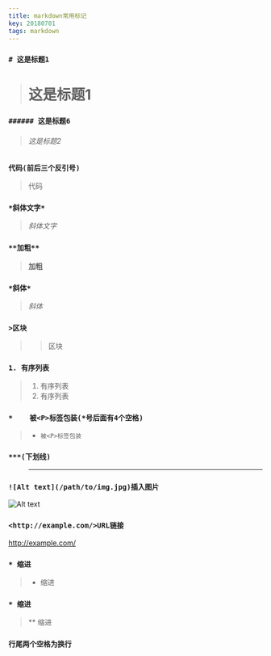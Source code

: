 ```yaml
---
title: markdown常用标记
key: 20180701
tags: markdown
---
```

### ```# 这是标题1```
># 这是标题1

### ```###### 这是标题6```
>###### 这是标题2

### ```代码(前后三个反引号)```
>代码

### ```*斜体文字*```
>*斜体文字*

### ```**加粗**```
>**加粗**

### ```*斜体*```  
>*斜体*

### ```>区块```
 >>区块

### ```1. 有序列表```
>1. 有序列表
>1. 有序列表

### ```*    被<P>标签包装(*号后面有4个空格)```  
>*     被<P>标签包装

### ```***(下划线)```
>***

### ```![Alt text](/path/to/img.jpg)插入图片```  
![Alt text](/path/to/img.jpg)

### ```<http://example.com/>URL链接```
<http://example.com/>

### ```* 缩进```
>* 缩进

### ```* 缩进```
>** 缩进

### ```行尾两个空格为换行```